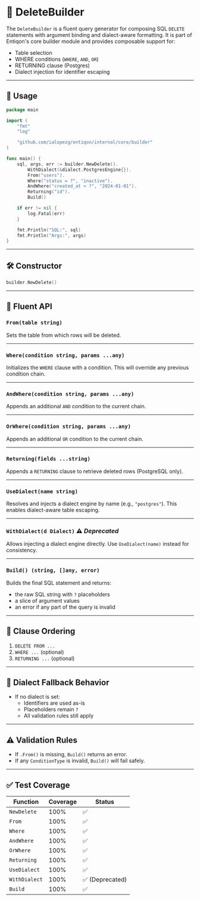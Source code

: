 # 🧱 DeleteBuilder

The `DeleteBuilder` is a fluent query generator for composing SQL `DELETE` statements with argument binding and dialect-aware formatting. It is part of Entiqon's core builder module and provides composable support for:

- Table selection
- WHERE conditions (`WHERE`, `AND`, `OR`)
- RETURNING clause (Postgres)
- Dialect injection for identifier escaping

---

## 🚀 Usage

```go
package main

import (
	"fmt"
	"log"

	"github.com/ialopezg/entiqon/internal/core/builder"
)

func main() {
	sql, args, err := builder.NewDelete().
		WithDialect(&dialect.PostgresEngine{}).
		From("users").
		Where("status = ?", "inactive").
		AndWhere("created_at < ?", "2024-01-01").
		Returning("id").
		Build()

	if err != nil {
		log.Fatal(err)
	}

	fmt.Println("SQL:", sql)
	fmt.Println("Args:", args)
}
```

---

## 🛠️ Constructor

```go
builder.NewDelete()
```

---

## 🧩 Fluent API

### `From(table string)`
Sets the table from which rows will be deleted.

---

### `Where(condition string, params ...any)`
Initializes the `WHERE` clause with a condition.
This will override any previous condition chain.

---

### `AndWhere(condition string, params ...any)`
Appends an additional `AND` condition to the current chain.

---

### `OrWhere(condition string, params ...any)`
Appends an additional `OR` condition to the current chain.

---

### `Returning(fields ...string)`
Appends a `RETURNING` clause to retrieve deleted rows (PostgreSQL only).

---

### `UseDialect(name string)`
Resolves and injects a dialect engine by name (e.g., `"postgres"`).
This enables dialect-aware table escaping.

---

### `WithDialect(d Dialect)` ⚠️ *Deprecated*
Allows injecting a dialect engine directly.
Use `UseDialect(name)` instead for consistency.

---

### `Build() (string, []any, error)`
Builds the final SQL statement and returns:
- the raw SQL string with `?` placeholders
- a slice of argument values
- an error if any part of the query is invalid

---

## 🔐 Clause Ordering

1. `DELETE FROM ...`
2. `WHERE ...` (optional)
3. `RETURNING ...` (optional)

---

## 🔄 Dialect Fallback Behavior

- If no dialect is set:
  - Identifiers are used as-is
  - Placeholders remain `?`
  - All validation rules still apply

---

## ⚠️ Validation Rules

- If `.From()` is missing, `Build()` returns an error.
- If any `ConditionType` is invalid, `Build()` will fail safely.

---

## ✅ Test Coverage

| Function        | Coverage | Status |
|-----------------|----------|--------|
| `NewDelete`     | 100%     | ✅     |
| `From`          | 100%     | ✅     |
| `Where`         | 100%     | ✅     |
| `AndWhere`      | 100%     | ✅     |
| `OrWhere`       | 100%     | ✅     |
| `Returning`     | 100%     | ✅     |
| `UseDialect`    | 100%     | ✅     |
| `WithDialect`   | 100%     | ✅ (Deprecated) |
| `Build`         | 100%     | ✅     |
